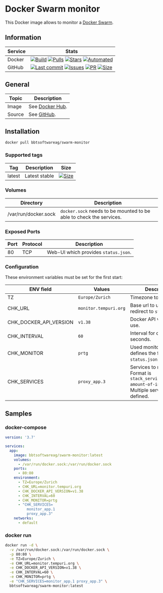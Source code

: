 # Docker Swarm monitor

This Docker image allows to monitor a [Docker Swarm](https://docs.docker.com/engine/swarm/).

## Information

| Service       | Stats                                                                                     |
|---------------|-------------------------------------------------------------------------------------------|
| Docker        | [![Build](https://img.shields.io/docker/cloud/build/bbtsoftwareag/swarm-monitor.svg?style=flat-square)](https://hub.docker.com/r/bbtsoftwareag/swarm-monitor/builds) [![Pulls](https://img.shields.io/docker/pulls/bbtsoftwareag/swarm-monitor.svg?style=flat-square)](https://hub.docker.com/r/bbtsoftwareag/swarm-monitor) [![Stars](https://img.shields.io/docker/stars/bbtsoftwareag/swarm-monitor.svg?style=flat-square)](https://hub.docker.com/r/bbtsoftwareag/swarm-monitor) [![Automated](https://img.shields.io/docker/cloud/automated/bbtsoftwareag/swarm-monitor.svg?style=flat-square)](https://hub.docker.com/r/bbtsoftware/docker-swarm/builds) |
| GitHub        | [![Last commit](https://img.shields.io/github/last-commit/bbtsoftware/docker-swarm-monitor.svg?style=flat-square)](https://github.com/bbtsoftware/docker-swarm-monitor/commits/master) [![Issues](https://img.shields.io/github/issues-raw/bbtsoftware/docker-swarm-monitor.svg?style=flat-square)](https://github.com/bbtsoftware/docker-warm-monitor/issues) [![PR](https://img.shields.io/github/issues-pr-raw/bbtsoftware/docker-swarm-monitor.svg?style=flat-square)](https://github.com/bbtsoftware/docker-swarm-monitor/pulls) [![Size](https://img.shields.io/github/repo-size/bbtsoftware/docker-swarm-monitor.svg?style=flat-square)](https://github.com/bbtsoftware/docker-swarm-monitor/) |

## General

| Topic     | Description                                                                                   |
|-----------|-----------------------------------------------------------------------------------------------|
| Image     | See [Docker Hub](https://hub.docker.com/r/bbtsoftwareag/swarm-monitor).                  |
| Source    | See [GitHub](https://github.com/bbtsoftware/docker-swarm-monitor).                            |

## Installation

```sh
docker pull bbtsoftwareag/swarm-monitor
```

### Supported tags

| Tag    | Description   | Size                                                                                                                                                                            |
|--------|---------------|---------------------------------------------------------------------------------------------------------------------------------------------------------------------------------|
| latest | Latest stable | [![Size](https://shields.beevelop.com/docker/image/image-size/bbtsoftwareag/swarm-monitor/latest.svg?style=flat-square)](https://hub.docker.com/r/bbtsoftwareag/swarm-monitor/tags) |

### Volumes

| Directory            | Description                                                         |
|----------------------|---------------------------------------------------------------------|
| /var/run/docker.sock | `docker.sock` needs to be mounted to be able to check the services. |

### Exposed Ports

| Port | Protocol | Description                          |
|------|----------|--------------------------------------|
|   80 | TCP      | Web-UI which provides `status.json`. |

### Configuration

These environment variables must be set for the first start:

| ENV field              | Values                | Description                                                                                                    |
|------------------------|-----------------------|----------------------------------------------------------------------------------------------------------------|
| TZ                     | `Europe/Zurich`       | Timezone to set.                                                                                               |
| CHK_URL                | `monitor.tempuri.org` | Base url to use for nginx redirect to `status.json`.                                                           |
| CHK_DOCKER_API_VERSION | `v1.38`               | Docker API version to use.                                                                                     |
| CHK_INTERVAL           | `60`                  | Interval for check in seconds.                                                                                 |
| CHK_MONITOR            | `prtg`                | Used monitor, this defines the format of the `status.json`.                                                    |
| CHK_SERVICES           | `proxy_app.3`         | Services to monitor. Format is `stack_service.expected-amount-of-instances`. Multiple services can be defined. |

## Samples

### docker-compose

```yaml
version: '3.7'

services:
  app:
    image: bbtsoftwareag/swarm-monitor:latest
    volumes:
      - /var/run/docker.sock:/var/run/docker.sock
    ports:
      - 80:80
    environment:
      - TZ=Europe/Zurich
      - CHK_URL=monitor.tempuri.org
      - CHK_DOCKER_API_VERSION=v1.38
      - CHK_INTERVAL=60
      - CHK_MONITOR=prtg
      - "CHK_SERVICES=
          monitor_app.1
          proxy_app.3"
    networks:
      - default
```

### docker run

```sh
docker run -d \
  -v /var/run/docker.sock:/var/run/docker.sock \
  -p 80:80 \
  -e TZ=Europe/Zurich \
  -e CHK_URL=monitor.tempuri.org \
  -e CHK_DOCKER_API_VERSION=v1.38 \
  -e CHK_INTERVAL=60 \
  -e CHK_MONITOR=prtg \
  -e "CHK_SERVICES=monitor_app.1 proxy_app.3" \
  bbtsoftwareag/swarm-monitor:latest
```